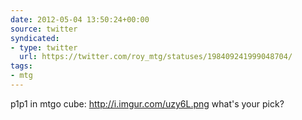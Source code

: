 ```yaml
---
date: 2012-05-04 13:50:24+00:00
source: twitter
syndicated:
- type: twitter
  url: https://twitter.com/roy_mtg/statuses/198409241999048704/
tags:
- mtg
---
```


p1p1 in mtgo cube: http://i.imgur.com/uzy6L.png what's your pick?
